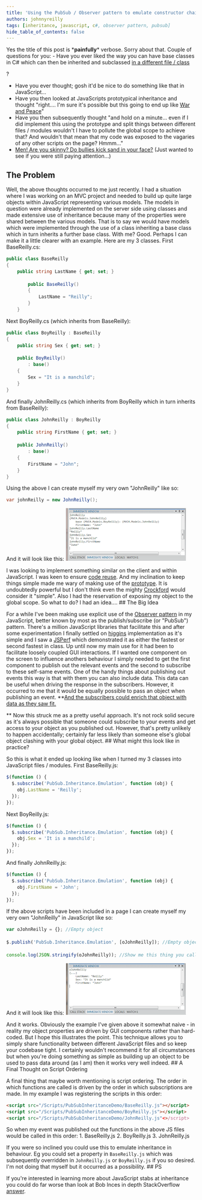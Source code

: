 ```yaml
---
title: 'Using the PubSub / Observer pattern to emulate constructor chaining without cluttering up global scope'
authors: johnnyreilly
tags: [inheritance, javascript, c#, observer pattern, pubsub]
hide_table_of_contents: false
---
```


Yes the title of this post is \***painfully**\* verbose. Sorry about that. Couple of questions for you: - Have you ever liked the way you can have base classes in C# which can then be inherited and subclassed <u>in a different file / class</u>

?

- Have you ever thought; gosh it'd be nice to do something like that in JavaScript...
- Have you then looked at JavaScripts prototypical inheritance and thought "right.... I'm sure it's possible but this going to end up like [War and Peace](http://en.wikipedia.org/wiki/War_and_Peace)"
- Have you then subsequently thought "and hold on a minute... even if I did implement this using the prototype and split things between different files / modules wouldn't I have to pollute the global scope to achieve that? And wouldn't that mean that my code was exposed to the vagaries of any other scripts on the page? Hmmm..."
- [Men! Are you skinny? Do bullies kick sand in your face?](http://www.thrillingdetective.com/eyes/oxford.html) (Just wanted to see if you were still paying attention...)

## The Problem

Well, the above thoughts occurred to me just recently. I had a situation where I was working on an MVC project and needed to build up quite large objects within JavaScript representing various models. The models in question were already implemented on the server side using classes and made extensive use of inheritance because many of the properties were shared between the various models. That is to say we would have models which were implemented through the use of a class inheriting a base class which in turn inherits a further base class. With me? Good. Perhaps I can make it a little clearer with an example. Here are my 3 classes. First BaseReilly.cs:

```cs
public class BaseReilly
{
    public string LastName { get; set; }

        public BaseReilly()
        {
            LastName = "Reilly";
        }
    }
```

Next BoyReilly.cs (which inherits from BaseReilly):

```cs
public class BoyReilly : BaseReilly
{
    public string Sex { get; set; }

    public BoyReilly()
        : base()
    {
        Sex = "It is a manchild";
    }
}
```

And finally JohnReilly.cs (which inherits from BoyReilly which in turn inherits from BaseReilly):

```cs
public class JohnReilly : BoyReilly
{
    public string FirstName { get; set; }

    public JohnReilly()
        : base()
    {
        FirstName = "John";
    }
}
```

Using the above I can create myself my very own "JohnReilly" like so:

```cs
var johnReilly = new JohnReilly();
```

And it will look like this: ![](CSharp-version-of-JohnReilly.png)

I was looking to implement something similar on the client and within JavaScript. I was keen to ensure [code reuse](http://en.wikipedia.org/wiki/Code_reuse). And my inclination to keep things simple made me wary of making use of the [prototype](http://bonsaiden.github.com/JavaScript-Garden/#object.prototype). It is undoubtedly powerful but I don't think even the mighty [Crockford](http://javascript.crockford.com/prototypal.html) would consider it "simple". Also I had the reservation of exposing my object to the global scope. So what to do? I had an idea.... ## The Big Idea

For a while I've been making use explicit use of the [Observer pattern](http://en.wikipedia.org/wiki/Observer_pattern) in my JavaScript, better known by most as the publish/subscribe (or "PubSub") pattern. There's a million JavaScript libraries that facilitate this and after some experimentation I finally settled on [higgins](https://github.com/phiggins42/bloody-jquery-plugins/blob/master/pubsub.js) implementation as it's simple and I saw a [JSPerf](http://jsperf.com/pubsubjs-vs-jquery-custom-events/11) which demonstrated it as either the fastest or second fastest in class. Up until now my main use for it had been to facilitate loosely coupled GUI interactions. If I wanted one component on the screen to influence anothers behaviour I simply needed to get the first component to publish out the relevant events and the second to subscribe to these self-same events. One of the handy things about publishing out events this way is that with them you can also include data. This data can be useful when driving the response in the subscribers. However, it occurred to me that it would be equally possible to pass an object when publishing an event. \*\*<u>And the subscribers could enrich that object with data as they saw fit.</u>

\*\* Now this struck me as a pretty useful approach. It's not rock solid secure as it's always possible that someone could subscribe to your events and get access to your object as you published out. However, that's pretty unlikely to happen accidentally; certainly far less likely than someone else's global object clashing with your global object. ## What might this look like in practice?

So this is what it ended up looking like when I turned my 3 classes into JavaScript files / modules. First BaseReilly.js:

```js
$(function () {
  $.subscribe('PubSub.Inheritance.Emulation', function (obj) {
    obj.LastName = 'Reilly';
  });
});
```

Next BoyReilly.js:

```js
$(function () {
  $.subscribe('PubSub.Inheritance.Emulation', function (obj) {
    obj.Sex = 'It is a manchild';
  });
});
```

And finally JohnReilly.js:

```js
$(function () {
  $.subscribe('PubSub.Inheritance.Emulation', function (obj) {
    obj.FirstName = 'John';
  });
});
```

If the above scripts have been included in a page I can create myself my very own "JohnReilly" in JavaScript like so:

```js
var oJohnReilly = {}; //Empty object

$.publish('PubSub.Inheritance.Emulation', [oJohnReilly]); //Empty object "published" so it can be enriched by subscribers

console.log(JSON.stringify(oJohnReilly)); //Show me this thing you call "JohnReilly"
```

And it will look like this: ![](JavaScript-version-of-JohnReilly.png)

And it works. Obviously the example I've given above it somewhat naive - in reality my object properties are driven by GUI components rather than hard-coded. But I hope this illustrates the point. This technique allows you to simply share functionality between different JavaScript files and so keep your codebase tight. I certainly wouldn't recommend it for all circumstances but when you're doing something as simple as building up an object to be used to pass data around (as I am) then it works very well indeed. ## A Final Thought on Script Ordering

A final thing that maybe worth mentioning is script ordering. The order in which functions are called is driven by the order in which subscriptions are made. In my example I was registering the scripts in this order:

```html
<script src="/Scripts/PubSubInheritanceDemo/BaseReilly.js"></script>
<script src="/Scripts/PubSubInheritanceDemo/BoyReilly.js"></script>
<script src="/Scripts/PubSubInheritanceDemo/JohnReilly.js"<>/script>
```

So when my event was published out the functions in the above JS files would be called in this order: 1. BaseReilly.js 2. BoyReilly.js 3. JohnReilly.js

If you were so inclined you could use this to emulate inheritance in behaviour. Eg you could set a property in `BaseReilly.js` which was subsequently overridden in `JohnReilly.js` or `BoyReilly.js` if you so desired. I'm not doing that myself but it occurred as a possibility. ## PS

If you're interested in learning more about JavaScript stabs at inheritance you could do far worse than look at Bob Inces in depth StackOverflow [answer](http://stackoverflow.com/a/1598077/761388).

```

```
